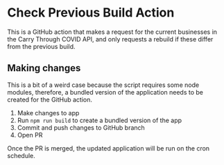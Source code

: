 # Check Previous Build Action

This is a GitHub action that makes a request for the current businesses in the Carry Through COVID API, and only requests a rebuild if these differ from the previous build.

## Making changes

This is a bit of a weird case because the script requires some node modules, therefore, a bundled version of the application needs to be created for the GitHub action.

1. Make changes to app
2. Run `npm run build` to create a bundled version of the app
3. Commit and push changes to GitHub branch
4. Open PR

Once the PR is merged, the updated application will be run on the cron schedule.
